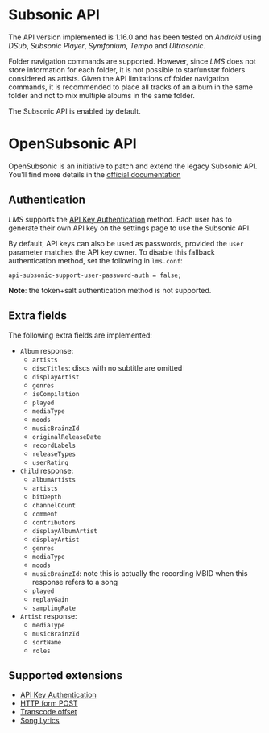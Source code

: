 # Subsonic API
The API version implemented is 1.16.0 and has been tested on _Android_ using _DSub_, _Subsonic Player_, _Symfonium_, _Tempo_ and  _Ultrasonic_.

Folder navigation commands are supported. However, since _LMS_ does not store information for each folder, it is not possible to star/unstar folders considered as artists.
Given the API limitations of folder navigation commands, it is recommended to place all tracks of an album in the same folder and not to mix multiple albums in the same folder.

The Subsonic API is enabled by default.

# OpenSubsonic API
OpenSubsonic is an initiative to patch and extend the legacy Subsonic API. You'll find more details in the [official documentation](https://opensubsonic.netlify.app/)

## Authentication
_LMS_ supports the [API Key Authentication](https://opensubsonic.netlify.app/docs/extensions/apikeyauth/) method. Each user has to generate their own API key on the settings page to use the Subsonic API.

By default, API keys can also be used as passwords, provided the `user` parameter matches the API key owner. To disable this fallback authentication method, set the following in `lms.conf`:
```
api-subsonic-support-user-password-auth = false;
```

__Note__: the token+salt authentication method is not supported.

## Extra fields
The following extra fields are implemented:
* `Album` response:
  * `artists`
  * `discTitles`: discs with no subtitle are omitted
  * `displayArtist`
  * `genres`
  * `isCompilation`
  * `played`
  * `mediaType`
  * `moods`
  * `musicBrainzId`
  * `originalReleaseDate`
  * `recordLabels`
  * `releaseTypes`
  * `userRating`
* `Child` response:
  * `albumArtists`
  * `artists`
  * `bitDepth`
  * `channelCount`
  * `comment`
  * `contributors`
  * `displayAlbumArtist`
  * `displayArtist`
  * `genres`
  * `mediaType`
  * `moods`
  * `musicBrainzId`: note this is actually the recording MBID when this response refers to a song
  * `played`
  * `replayGain`
  * `samplingRate`
* `Artist` response:
  * `mediaType`
  * `musicBrainzId`
  * `sortName`
  * `roles`

## Supported extensions
* [API Key Authentication](https://opensubsonic.netlify.app/docs/extensions/apikeyauth/)
* [HTTP form POST](https://opensubsonic.netlify.app/docs/extensions/formpost/)
* [Transcode offset](https://opensubsonic.netlify.app/docs/extensions/transcodeoffset/)
* [Song Lyrics](https://opensubsonic.netlify.app/docs/extensions/songlyrics/)
